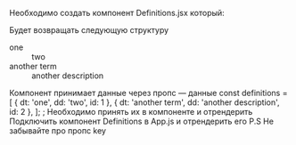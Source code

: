 Необходимо создать компонент Definitions.jsx который:

Будет возвращать следующую структуру
    <dl>
        <dt>one</dt>
        <dd>two</dd>
        <dt>another term</dt>
        <dd>another description</dd>
    </dl>
Компонент принимает данные через пропс — данные 
    const definitions = [
        { dt: 'one', dd: 'two', id: 1 },
        { dt: 'another term', dd: 'another description', id: 2 },
    ];
    <DefinitionsList data={definitions} />;
Необходимо принять их в компоненте и отрендерить
Подключить компонент Definitions в App.js и отрендерить его
P.S Не забывайте про пропс key
